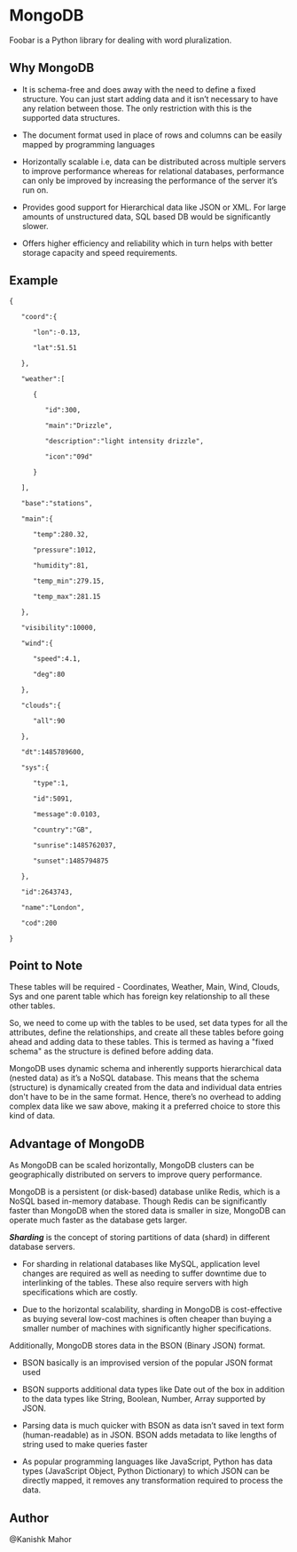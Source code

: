 # MongoDB

Foobar is a Python library for dealing with word pluralization.

## Why MongoDB
- It is schema-free and does away with the need to define a fixed structure. You can just start adding data and it isn’t necessary to have any relation between those. The only restriction with this is the supported data structures.

- The document format used in place of rows and columns can be easily mapped by programming languages

- Horizontally scalable i.e, data can be distributed across multiple servers to improve performance whereas for relational databases, performance can only be improved by increasing the performance of the server it’s run on.

- Provides good support for Hierarchical data like JSON or XML. For large amounts of unstructured data, SQL based DB would be significantly slower.

- Offers higher efficiency and reliability which in turn helps with better storage capacity and speed requirements.

## Example

```
{

   "coord":{

      "lon":-0.13,

      "lat":51.51

   },

   "weather":[

      {

         "id":300,

         "main":"Drizzle",

         "description":"light intensity drizzle",

         "icon":"09d"

      }

   ],

   "base":"stations",

   "main":{

      "temp":280.32,

      "pressure":1012,

      "humidity":81,

      "temp_min":279.15,

      "temp_max":281.15

   },

   "visibility":10000,

   "wind":{

      "speed":4.1,

      "deg":80

   },

   "clouds":{

      "all":90

   },

   "dt":1485789600,

   "sys":{

      "type":1,

      "id":5091,

      "message":0.0103,

      "country":"GB",

      "sunrise":1485762037,

      "sunset":1485794875

   },

   "id":2643743,

   "name":"London",

   "cod":200

}
```

## Point to Note
These tables will be required - Coordinates, Weather, Main, Wind, Clouds, Sys and one parent table which has foreign key relationship to all these other tables.


So, we need to come up with the tables to be used, set data types for all the attributes, define the relationships, and create all these tables before going ahead and adding data to these tables. This is termed as having a "fixed schema" as the structure is defined before adding data.


MongoDB uses dynamic schema and inherently supports hierarchical data (nested data) as it’s a NoSQL database. This means that the schema (structure) is dynamically created from the data and individual data entries don't have to be in the same format. Hence, there’s no overhead to adding complex data like we saw above, making it a preferred choice to store this kind of data.

## Advantage of MongoDB
As MongoDB can be scaled horizontally, MongoDB clusters can be geographically distributed on servers to improve query performance.


MongoDB is a persistent (or disk-based) database unlike Redis, which is a NoSQL based in-memory database. Though Redis can be significantly faster than MongoDB when the stored data is smaller in size, MongoDB can operate much faster as the database gets larger.

***Sharding***  is the concept of storing partitions of data (shard) in different database servers.

- For sharding in relational databases like MySQL, application level changes are required as well as needing to suffer downtime due to interlinking of the tables. These also require servers with high specifications which are costly.

- Due to the horizontal scalability, sharding in MongoDB is cost-effective as buying several low-cost machines is often cheaper than buying a smaller number of machines with significantly higher specifications.

Additionally, MongoDB stores data in the BSON (Binary JSON) format.

- BSON basically is an improvised version of the popular JSON format used

- BSON supports additional data types like Date out of the box in addition to the data types like String, Boolean, Number, Array supported by JSON.

- Parsing data is much quicker with BSON as data isn’t saved in text form (human-readable) as in JSON. BSON adds metadata to like lengths of string used to make queries faster

- As popular programming languages like JavaScript, Python has data types (JavaScript Object, Python Dictionary) to which JSON can be directly mapped, it removes any transformation required to process the data.

## Author
@Kanishk Mahor
